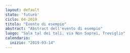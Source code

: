 ```yaml
---
layout: default
stato: 'futuro'
ciclo: 04-2019
titolo: "Evento di esempio"
abstract: "Abstract dell'evento di esempio"
luogo: "Sala tal dei tali, via Non Saprei, Treviglio"
calendario:
  inizio: "2019-03-14"
---
```

